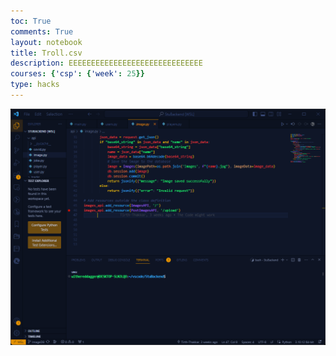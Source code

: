 ```yaml
---
toc: True
comments: True
layout: notebook
title: Troll.csv
description: EEEEEEEEEEEEEEEEEEEEEEEEEEEEEE
courses: {'csp': {'week': 25}}
type: hacks
---
```


![image](_notebooks/Pics/1.png)
